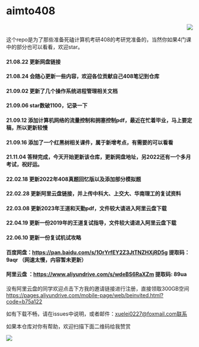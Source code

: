 # aimto408

<img align="right" src="https://github-readme-stats.vercel.app/api?username=xiaolei565&show_icons=true&icon_color=CE1D2D&text_color=718096&bg_color=ffffff&hide_title=true" />

</br>

这个repo是为了那些准备死磕计算机考研408的考研党准备的，当然你如果4门课中的部分也可以看看，欢迎star。

#### 21.08.22 更新网盘链接

#### 21.08.24 会随心更新一些内容，欢迎各位贡献自己408笔记到仓库

#### 21.09.02 更新了几个操作系统进程管理相关文档

#### 21.09.06 star数破1100，记录一下

#### 21.09.12 添加计算机网络的流量控制和拥塞控制pdf，最近在忙着毕业，马上要定稿，所以更新较慢

#### 21.09.16 添加了一个红黑树相关课件，属于新增考点，有需要的可以看看

#### 21.11.04 答辩完成，今天开始更新该仓库，更新网盘地址，另2022还有一个多月考试，祝好运。

#### 22.02.18 更新2022年408真题回忆版以及添加部分模拟题

#### 22.02.28 更新阿里云盘链接，并上传中科大、上交大、华南理工的复试资料

#### 22.03.08 更新2023年王道和天勤pdf，文件较大请进入阿里云盘下载

#### 22.04.19 更新一份2019年的王道复试指导，文件较大请进入阿里云盘下载

#### 22.06.10 更新一份复试机试攻略

#### 百度网盘：https://pan.baidu.com/s/1OrYrfEY2Z3JtTNZHXjRD5g  提取码：9aqr （网速太慢，内容暂未更新）

#### 阿里云盘 ：https://www.aliyundrive.com/s/wdeBS6RaXZm  提取码: 89ua

没有阿里云盘的同学欢迎点击下方我的邀请链接进行注册，直接领取300GB空间
https://pages.aliyundrive.com/mobile-page/web/beinvited.html?code=b75a122

如有下载不畅，请在issues中说明，或者邮件：xuelei0227@foxmail.com联系

如果本仓库对你有帮助，欢迎扫描下面二维码给我赞赏

![](https://github.com/xiaolei565/aimto408/blob/master/wxpay.jpeg?raw=true)
